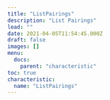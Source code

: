 ```yaml
---
title: "ListPairings"
description: "List Pairings"
lead: ""
date: 2021-04-05T11:54:45.000Z
draft: false
images: []
menu:
  docs:
    parent: "characteristic"
toc: true
characteristic:
  name: "ListPairings"
---
```

